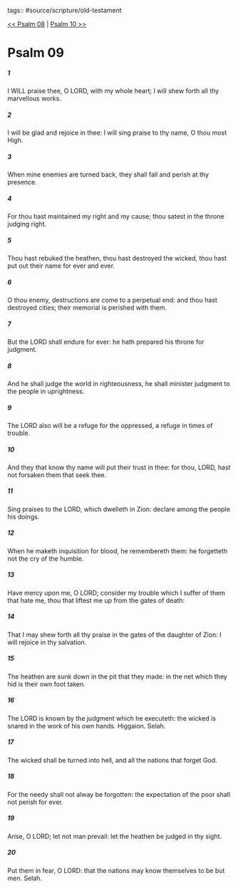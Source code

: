 tags:: #source/scripture/old-testament

[<< Psalm 08](/old-testament/19_Psalms/Psalm_08.md) | [Psalm 10 >>](/old-testament/19_Psalms/Psalm_10.md)

# Psalm 09

##### 1

I WILL praise thee, O LORD, with my whole heart; I will shew forth all thy marvellous works.

##### 2

I will be glad and rejoice in thee: I will sing praise to thy name, O thou most High.

##### 3

When mine enemies are turned back, they shall fall and perish at thy presence.

##### 4

For thou hast maintained my right and my cause; thou satest in the throne judging right.

##### 5

Thou hast rebuked the heathen, thou hast destroyed the wicked, thou hast put out their name for ever and ever.

##### 6

O thou enemy, destructions are come to a perpetual end: and thou hast destroyed cities; their memorial is perished with them.

##### 7

But the LORD shall endure for ever: he hath prepared his throne for judgment.

##### 8

And he shall judge the world in righteousness, he shall minister judgment to the people in uprightness.

##### 9

The LORD also will be a refuge for the oppressed, a refuge in times of trouble.

##### 10

And they that know thy name will put their trust in thee: for thou, LORD, hast not forsaken them that seek thee.

##### 11

Sing praises to the LORD, which dwelleth in Zion: declare among the people his doings.

##### 12

When he maketh inquisition for blood, he remembereth them: he forgetteth not the cry of the humble.

##### 13

Have mercy upon me, O LORD; consider my trouble which I suffer of them that hate me, thou that liftest me up from the gates of death:

##### 14

That I may shew forth all thy praise in the gates of the daughter of Zion: I will rejoice in thy salvation.

##### 15

The heathen are sunk down in the pit that they made: in the net which they hid is their own foot taken.

##### 16

The LORD is known by the judgment which he executeth: the wicked is snared in the work of his own hands. Higgaion. Selah.

##### 17

The wicked shall be turned into hell, and all the nations that forget God.

##### 18

For the needy shall not alway be forgotten: the expectation of the poor shall not perish for ever.

##### 19

Arise, O LORD; let not man prevail: let the heathen be judged in thy sight.

##### 20

Put them in fear, O LORD: that the nations may know themselves to be but men. Selah.
